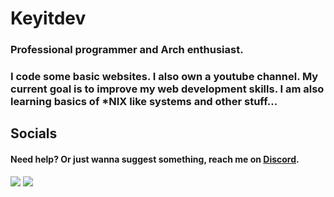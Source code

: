 # Keyitdev

### Professional programmer and Arch enthusiast.

### I code some basic websites. I also own  a youtube channel. My current goal is to improve my web development skills. I am also learning basics of *NIX like systems and other stuff...

<!-- [![Anurag's GitHub stats](https://github-readme-stats.vercel.app/api?username=Keyitdev&theme=github_dark&show_icons=true)](https://github.com/anuraghazra/github-readme-stats)
 -->

## Socials

#### Need help? Or just wanna suggest something, reach me on [Discord]().

<!-- ### Check out my website **[Keyitdev]()** -->

<a href="http://www.youtube.com/channel/UCVoGVyAP2sHPQyegwBMJKyQ?sub_confirmation=1" target="blank"><img src="https://img.shields.io/badge/Youtube-ff0000?style=for-the-badge&logo=youtube&logoColor=white" /></a>
<a href="https://www.reddit.com/user/Keyitdev" target="blank"><img src="https://img.shields.io/badge/Reddit-FF4500?style=for-the-badge&logo=reddit&logoColor=white" /></a>

